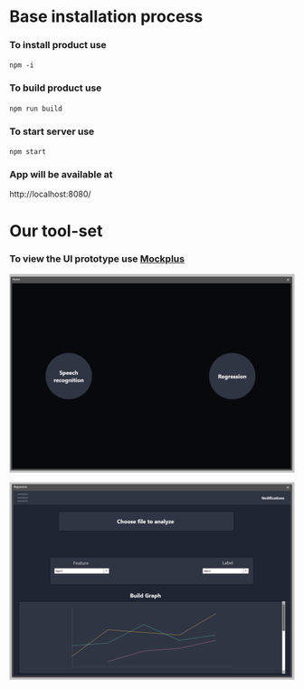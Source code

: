 # Base installation process

### To install product use
` npm -i `

### To build product use
` npm run build `

### To start server use
` npm start `

### App will be available at
http://localhost:8080/

# Our tool-set

### To view the UI prototype use [Mockplus](https://www.mockplus.com/)

![Main page](/proto/home.png?raw=true "Main page")

![Regression page](/proto/regression.png?raw=true "Regression page")
